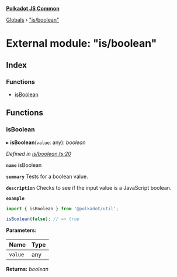 **[Polkadot JS Common](../README.md)**

[Globals](../globals.md) › ["is/boolean"](_is_boolean_.md)

# External module: "is/boolean"

## Index

### Functions

* [isBoolean](_is_boolean_.md#isboolean)

## Functions

###  isBoolean

▸ **isBoolean**(`value`: any): *boolean*

*Defined in [is/boolean.ts:20](https://github.com/polkadot-js/common/blob/a5d2369/packages/util/src/is/boolean.ts#L20)*

**`name`** isBoolean

**`summary`** Tests for a boolean value.

**`description`** 
Checks to see if the input value is a JavaScript boolean.

**`example`** 
<BR>

```javascript
import { isBoolean } from '@polkadot/util';

isBoolean(false); // => true
```

**Parameters:**

Name | Type |
------ | ------ |
`value` | any |

**Returns:** *boolean*